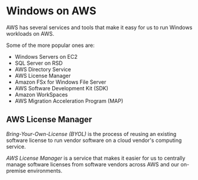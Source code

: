 # Windows on AWS

AWS has several services and tools that make it easy for us to run Windows workloads on AWS.

Some of the more popular ones are:

- Windows Servers on EC2
- SQL Server on RSD
- AWS Directory Service
- AWS License Manager
- Amazon FSx for Windows File Server
- AWS Software Development Kit (SDK)
- Amazon WorkSpaces
- AWS Migration Acceleration Program (MAP)

## AWS License Manager

_Bring-Your-Own-License (BYOL)_ is the process of reusing an existing software license to run vendor software on a cloud vendor's computing service.

_AWS License Manager_ is a service that makes it easier for us to centrally manage software licenses from software vendors across AWS and our on-premise environments.
